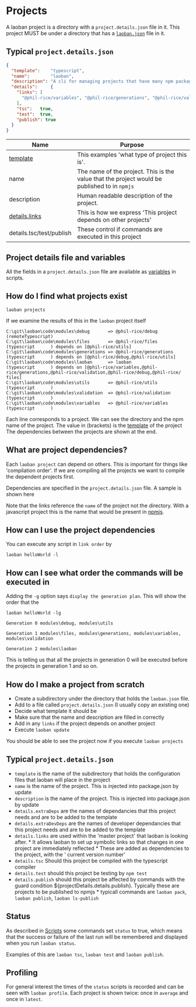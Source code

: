 # Projects

A laoban project is a directory with a `project.details.json` file in it. This project MUST be under a directory that
has a [`laoban.json`](LAOBAN.JSON.md) file in it.

## Typical `project.details.json`

```json
{
  "template":    "typescript",
  "name":        "laoban",
  "description": "A cli for managing projects that have many npm packages",
  "details":     {
    "links": [
      "@phil-rice/variables", "@phil-rice/generations", "@phil-rice/validation", "@phil-rice/debug", "@phil-rice/files"
    ],
    "tsc":   true,
    "test":  true,
    "publish": true
  }
}
```
| Name | Purpose
| --- | --- |
|[template](TEMPLATES.md) | This examples 'what type of project this is'.
| name | The name of the project. This is the value that the project would be published to in `npmjs`
| description | Human readable description of the project.
| [details.links](#dependencies) | This is how we express 'This project depends on other projects'
| details.tsc/test/publish | These control if commands are executed in this project

## Project details file and variables
All the fields in a `project.details.json` file are available as [variables](VARIABLES.md) in scripts.

<a id='projects'></a>
## How do I find what projects exist

```shell
laoban projects
```
If we examine the results of this in the `laoban` project itself
```text
C:\git\laoban\code\modules\debug       => @phil-rice/debug       (remoteTypescript)
C:\git\laoban\code\modules\files       => @phil-rice/files       (typescript      ) depends on [@phil-rice/utils]
C:\git\laoban\code\modules\generations => @phil-rice/generations (typescript      ) depends on [@phil-rice/debug,@phil-rice/utils]
C:\git\laoban\code\modules\laoban      => laoban                 (typescript      ) depends on [@phil-rice/variables,@phil-rice/generations,@phil-rice/validation,@phil-rice/debug,@phil-rice/
files]
C:\git\laoban\code\modules\utils       => @phil-rice/utils       (typescript      )
C:\git\laoban\code\modules\validation  => @phil-rice/validation  (typescript      )
C:\git\laoban\code\modules\variables   => @phil-rice/variables   (typescript      )
```
Each line corresponds to a project. We can see the directory and the npm name of the project.
The value in (brackets) is the [template](TEMPLATES.md) of the project
The dependencies between the projects are shown at the end.

<a id='dependencies'></a>
## What are project dependencies?
Each `laoban project` can depend on others. This is important for things like 'compilation order'. If we are compiling
all the projects we want to compile the dependent projects first. 

Dependencies are specified in the `project.details.json` file. A sample is shown here

Note that the links reference the `name` of the project not the directory. With a javascript project this is the 
name that would be present in [npmjs](https://www.npmjs.com).

## How can I use the project dependencies

You can execute any script in `link order` by
```shell
laoban helloWorld -l
```

## How can I see what order the commands will be executed in

Adding the `-g` option says `display the generation plan`. This will show the order that the 
```shell
laoban helloWorld -lg
```

```text
Generation 0 modules\debug, modules\utils

Generation 1 modules\files, modules\generations, modules\variables, modules\validation

Generation 2 modules\laoban
```
This is telling us that all the projects in generation 0 will be executed before the projects in generation 1 and so on.

## How do I make a project from scratch

* Create a subdirectory under the directory that holds the `laoban.json` file. 
* Add to a file called `project.details.json` (I usually copy an existing one)
* Decide what template it should be
* Make sure that the name and description are filled in correctly
* Add in any `links` if the project depends on another project
* Execute `laoban update`

You should be able to see the project now if you execute `laoban projects`

## Typical `project.details.json`

* `template` is the name of the subdirectory that holds the configuration files that laoban will place in the project
* `name` is the name of the project. This is injected into package.json by update
* `description` is the name of the project. This is injected into package.json by update
* `details.extraDeps` are the names of dependancies that this project needs and are to be added to the template
* `details.extraDevDeps` are the names of developer dependancies that this project needs and are to be added to the template
* `details.links` are used within the 'master project' that laoban is looking after. * It allows laoban to set up symbolic links
  so that changes in one project are immediately reflected * These are added as dependencies to the project, with the '
  current version number'
* `details.tsc` Should this project be compiled with the typescript compiler
* `details.test` should this project be testing by `npm test`
* `details.publish` should this project be affected by commands with the guard condition ${projectDetails.details.publish}. Typically these are projects to be published to npmjs * typicall commands are `laoban pack`, `laoban publish`, `laoban ls-publish`

## Status

As described in [Scripts](SCRIPTS.md#complexCommands) some commands set `status` to true,
 which means that the success or failure of the last run will be remembered and displayed 
when you run `laoban status`.

Examples of this are `laoban tsc`, `laoban test` and `laoban publish`.

## Profiling
For general interest the times of the `status` scripts is recorded and 
can be seen with `laoban profile`. Each project is shown twice: once in `average`
and once in `latest`.

